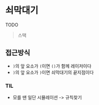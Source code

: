 # 쇠막대기

TODO

> 스택

## 접근방식

- `)`의 앞 요소가 `(`이면 `()`가 함께 레이저이다
- `)`의 앞 요소가 `)`이면 쇠막대기의 끝지점이다

### TIL

- 모를 땐 일단 시뮬레이션 -> 규칙찾기
